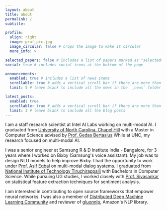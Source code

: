 ```yaml
---
layout: about
title: about
permalink: /
subtitle:

profile:
  align: right
  image: prof_pic.jpg
  image_circular: false # crops the image to make it circular
  more_info: >

selected_papers: false # includes a list of papers marked as "selected={true}"
social: true # includes social icons at the bottom of the page

announcements:
  enabled: true # includes a list of news items
  scrollable: true # adds a vertical scroll bar if there are more than 3 news items
  limit: 5 # leave blank to include all the news in the `_news` folder

latest_posts:
  enabled: true
  scrollable: true # adds a vertical scroll bar if there are more than 3 new posts items
  limit: 3 # leave blank to include all the blog posts
---
```


I am a staff research scientist at Intel AI Labs working on multi-modal AI. I graduated from  [University of North Carolina, Chapel Hill](https://www.unc.edu/) with a Master in Computer Science advised by [Prof. Gedas Bertasius](https://www.gedasbertasius.com/)  While at UNC, my research focused on multi-modal AI.

I was a senior engineer at Samsung R & D Institute India - Bangalore, for 3 years where I worked on Bixby (Samsung's voice assistant). My job was to design NLU models to help improve Bixby. I had the opportunity to work under [Prof. Asif Eqbal](https://www.asifekbal.com/) on multi-modal dialog systems. I graduated from [National Institute of Technology Tiruchirappalli](https://www.nitt.edu/) with Bachelors in Computer Science. While pursuing UG studies, I worked closely with [Prof. Sivasankar](https://www.nitt.edu/home/academics/departments/cse/faculty/sivas/) on statistical feature extraction techniques for sentiment analysis.

I am interested in contributing to open source frameworks that empower neural networks. I was also a member of [Distributed Deep Machine Learning Community](https://github.com/dmlc") and reviewer of [gluonnlp](https://nlp.gluon.ai/), Amazon's NLP library.
